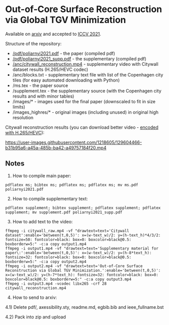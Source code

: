 # Out-of-Core Surface Reconstruction via Global TGV Minimization

Available on [arxiv](https://arxiv.org/abs/2107.14790) and accepted to [ICCV 2021](http://iccv2021.thecvf.com/).

Structure of the repository:

 - [/pdf/poliarnyi2021.pdf](https://docs.google.com/viewer?url=https://github.com/PolarNick239/OOCSurfaceReconstructionPaper/blob/master/pdf/poliarnyi2021.pdf?raw=true) - the paper (compiled pdf)
 - [/pdf/poliarnyi2021_supp.pdf](https://docs.google.com/viewer?url=https://github.com/PolarNick239/OOCSurfaceReconstructionPaper/blob/master/pdf/poliarnyi2021_supp.pdf?raw=true) - the supplementary (compiled pdf)
 - [/anc/citywall_reconstruction.mp4](/anc/citywall_reconstruction.mp4?raw=true) - supplementary video with Citywall dataset results (H.265/HEVC codec)
 - /anc/blocks.txt - supplementary text file with list of the Copenhagen city tiles (for easy automated downloading with Python)
 - /ms.tex - the paper source
 - /supplement.tex - the supplementary source (with the Copenhagen city results and with minor tables)
 - /images/* - images used for the final paper (downscaled to fit in size limits)
 - /images_highres/* - original images (including unused) in original high resolution

Citywall reconstruction results (you can download better video - [encoded with H.265/HEVC](/anc/citywall_reconstruction.mp4?raw=true)):

https://user-images.githubusercontent.com/1218605/129604466-b31b95a6-a45a-485b-ba42-a49757184f20.mp4

## Notes

1) How to compile main paper:

```
pdflatex ms; bibtex ms; pdflatex ms; pdflatex ms; mv ms.pdf poliarnyi2021.pdf
```

2) How to compile supplementary text:

```
pdflatex supplement; bibtex supplement; pdflatex supplement; pdflatex supplement; mv supplement.pdf poliarnyi2021_supp.pdf
```

3) How to add text to the video:

```
ffmpeg -i citywall_raw.mp4 -vf "drawtext=text='Citywall dataset':enable='between(t,0,5)': x=(w-text_w)/2: y=(h-text_h)*4/3/2: fontsize=50: fontcolor=black: box=0: boxcolor=black@0.5: boxborderw=5:" -c:a copy output1.mp4
ffmpeg -i output1.mp4 -vf "drawtext=text='Supplementary material for paper\:':enable='between(t,0,5)': x=(w-text_w)/2: y=(h-8*text_h): fontsize=32: fontcolor=black: box=0: boxcolor=black@0.5: boxborderw=5:" -c:a copy output2.mp4
ffmpeg -i output2.mp4 -vf "drawtext=text='Out-of-Core Surface Reconstruction via Global TGV Minimization.':enable='between(t,0,5)': x=(w-text_w)/2: y=(h-7*text_h): fontsize=32: fontcolor=black: box=0: boxcolor=black@0.5: boxborderw=5:" -c:a copy output3.mp4
ffmpeg -i output3.mp4 -vcodec libx265 -crf 28 citywall_reconstruction.mp4
```

4) How to send to arxiv:

4.1) Delete pdf/, axessibility.sty, readme.md, egbib.bib and ieee_fullname.bst

4.2) Pack into zip and upload
